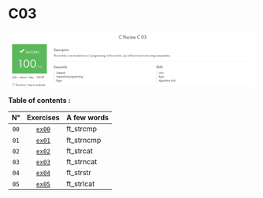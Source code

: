 # C03

![My progress C03, 100/100, SUCCESS](score_screen.png)

**Table of contents :**

| **N°** | **Exercises** | **A few words** |
| :---: | :---: | :--- |
| `00` | [`ex00`](./ex00/) | ft_strcmp |
| `01` | [`ex01`](./ex01/) | ft_strncmp |
| `02` | [`ex02`](./ex02/) | ft_strcat |
| `03` | [`ex03`](./ex03/) | ft_strncat |
| `04` | [`ex04`](./ex04/) | ft_strstr |
| `05` | [`ex05`](./ex05/) | ft_strlcat |
